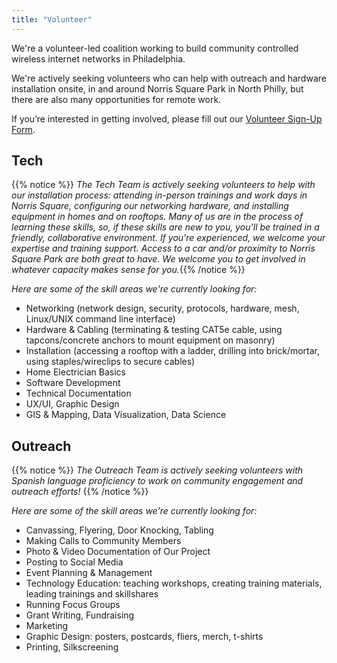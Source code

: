 ```yaml
---
title: "Volunteer"
---
```


We're a volunteer-led coalition working to build community controlled wireless internet networks in Philadelphia.  

We're actively seeking volunteers who can help with outreach and hardware installation onsite, in and around Norris Square Park in North Philly, but there are also many opportunities for remote work.

If you’re interested in getting involved, please fill out our [Volunteer Sign-Up Form](https://docs.google.com/forms/d/e/1FAIpQLSeCzy2QTvUggsMUZtp-cJ1y7Vlk534HV-mrjMyQbuI0v_kHZw/viewform?usp=sf_link). 

## Tech

{{% notice %}}
_The Tech Team is actively seeking volunteers to help with our installation process: attending in-person trainings and work days in Norris Square, configuring our networking hardware, and installing equipment in homes and on rooftops. Many of us are in the process of learning these skills, so, if these skills are new to you, you'll be trained in a friendly, collaborative environment. If you're experienced, we welcome your expertise and training support. Access to a car and/or proximity to Norris Square Park are both great to have. We welcome you to get involved in whatever capacity makes sense for you._{{% /notice %}}


_Here are some of the skill areas we're currently looking for:_

- Networking (network design, security, protocols, hardware, mesh, Linux/UNIX command line interface)
- Hardware & Cabling (terminating & testing CAT5e cable, using tapcons/concrete anchors to mount equipment on masonry)
- Installation (accessing a rooftop with a ladder, drilling into brick/mortar, using staples/wireclips to secure cables)
- Home Electrician Basics
- Software Development
- Technical Documentation
- UX/UI, Graphic Design
- GIS & Mapping, Data Visualization, Data Science

## Outreach

{{% notice %}}
_The Outreach Team is actively seeking volunteers with Spanish language proficiency to work on community engagement and outreach efforts!_
{{% /notice %}}


_Here are some of the skill areas we're currently looking for:_

- Canvassing, Flyering, Door Knocking, Tabling
- Making Calls to Community Members
- Photo & Video Documentation of Our Project
- Posting to Social Media
- Event Planning & Management
- Technology Education: teaching workshops, creating training materials, leading trainings and skillshares
- Running Focus Groups
- Grant Writing, Fundraising
- Marketing
- Graphic Design: posters, postcards, fliers, merch, t-shirts
- Printing, Silkscreening
